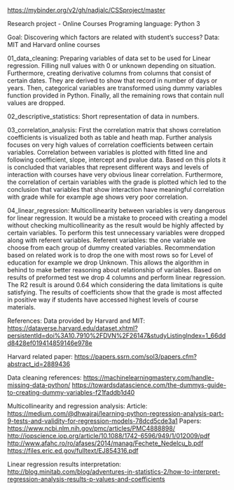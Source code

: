 https://mybinder.org/v2/gh/nadjalc/CSSproject/master

Research project - Online Courses
Programing language: Python 3

Goal: Discovering which factors are related with student’s success?
Data: MIT and Harvard online courses

01_data_cleaning: Preparing variables of data set to be used for Linear regression. Filling null values with 0 or unknown depending on situation. Furthermore, creating derivative columns from columns that consist of certain dates. They are derived to show that record in number of days or years. Then, categorical variables are transformed using dummy variables function provided in Python. Finally, all the remaining rows that contain null values are dropped. 

02_descriptive_statistics: Short representation of data in numbers.

03_correlation_analysis: First the correlation matrix that shows correlation coefficients is visualized both as table and heath map. Further analysis focuses on very high values of correlation coefficients between certain variables. Correlation between variables is plotted with fitted line and following coefficient, slope, intercept and pvalue data. Based on this plots it is concluded that variables that represent different ways and levels of interaction with courses have very obvious linear correlation. Furthermore, the correlation of certain variables with the grade is plotted which led to the  conclusion that variables that show interaction have meaningful correlation with grade while for example age shows very poor correlation.

04_linear_regression: Multicollinearity between variables is very dangerous for linear regression. It would be a mistake to proceed with creating a model without checking multicollinearity as the result would be highly affected by certain variables. To perform this test unnecessary variables were dropped along with referent variables. Referent variables: the one variable we choose from each group of dummy created variables. Recommendation  based on related work is to drop the one with most rows so for Level of education for example we drop Unknown. This allows the algorithm in behind to make better reasoning about relationship of variables. 
Based on results of preformed test we drop 4 columns and perform linear regression. The R2 result is around 0.64 which considering the data limitations is quite satisfying. The results of coefficients show that the grade is most affected in positive way if students have accessed highest levels of course materials.

References:
Data provided by Harvard and MIT:
https://dataverse.harvard.edu/dataset.xhtml?persistentId=doi%3A10.7910%2FDVN%2F26147&studyListingIndex=1_66ddd8428ef019414859146e978e

Harvard related paper:
https://papers.ssrn.com/sol3/papers.cfm?abstract_id=2889436

Data cleaning references:
https://machinelearningmastery.com/handle-missing-data-python/
https://towardsdatascience.com/the-dummys-guide-to-creating-dummy-variables-f21faddb1d40

Multicollinearity and regression analysis:
Article:
https://medium.com/@dhwajraj/learning-python-regression-analysis-part-9-tests-and-validity-for-regression-models-78dcd5cde3a1
Papers:
https://www.ncbi.nlm.nih.gov/pmc/articles/PMC4888898/
http://iopscience.iop.org/article/10.1088/1742-6596/949/1/012009/pdf
http://www.afahc.ro/ro/afases/2014/manag/Fechete_Nedelcu_b.pdf
https://files.eric.ed.gov/fulltext/EJ854316.pdf

Linear regression results interpretation:
http://blog.minitab.com/blog/adventures-in-statistics-2/how-to-interpret-regression-analysis-results-p-values-and-coefficients

